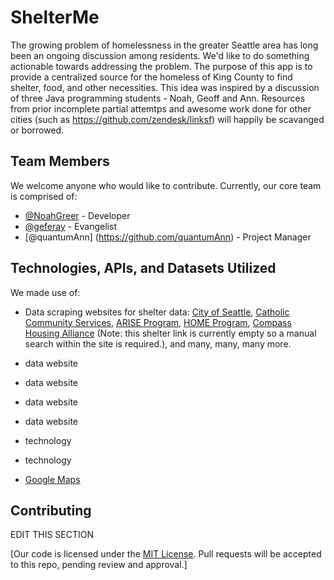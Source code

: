 # ShelterMe

The growing problem of homelessness in the greater Seattle area has long been an ongoing discussion among residents.  We'd like to do something actionable towards addressing the problem.  The purpose of this app is to provide a centralized source for the homeless of King County to find shelter, food, and other necessities.  This idea was inspired by a discussion of three Java programming students - Noah, Geoff and Ann.  Resources from prior incomplete partial attemtps and awesome work done for other cities (such as https://github.com/zendesk/linksf) will happily be scavanged or borrowed.

## Team Members

We welcome anyone who would like to contribute.  Currently, our core team is comprised of:

- [@NoahGreer](https://github.com/NoahGreer) - Developer
- [@geferay](https://github.com/geferay) - Evangelist
- [@quantumAnn] (https://github.com/quantumAnn) - Project Manager

## Technologies, APIs, and Datasets Utilized

We made use of:

- Data scraping websites for shelter data: [City of Seattle](http://www.seattle.gov/humanservices/emergencyservices/shelter/temporary.htm), [Catholic Community Services](http://www.ccsww.org/site/PageServer?pagename=homeless_index), [ARISE Program](http://www.ccsww.org/site/PageServer?pagename=homeless_arise), [HOME Program](http://www.ccsww.org/site/PageServer?pagename=homeless_home), [Compass Housing Alliance](http://www.compasscenter.org/what-we-do/emergency-shelter/) (Note: this shelter link is currently empty so a manual search within the site is required.), and many, many, many more.
- data website
- data website
- data website
- data website

- technology
- technology
- [Google Maps](https://www.google.com/maps)


## Contributing
EDIT THIS SECTION


[Our code is licensed under the [MIT License](LICENSE.md). Pull requests will be accepted to this repo, pending review and approval.]
